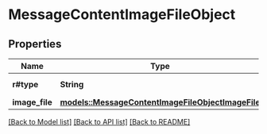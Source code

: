 # MessageContentImageFileObject

## Properties

Name | Type | Description | Notes
------------ | ------------- | ------------- | -------------
**r#type** | **String** | Always `image_file`. | 
**image_file** | [**models::MessageContentImageFileObjectImageFile**](MessageContentImageFileObject_image_file.md) |  | 

[[Back to Model list]](../README.md#documentation-for-models) [[Back to API list]](../README.md#documentation-for-api-endpoints) [[Back to README]](../README.md)


